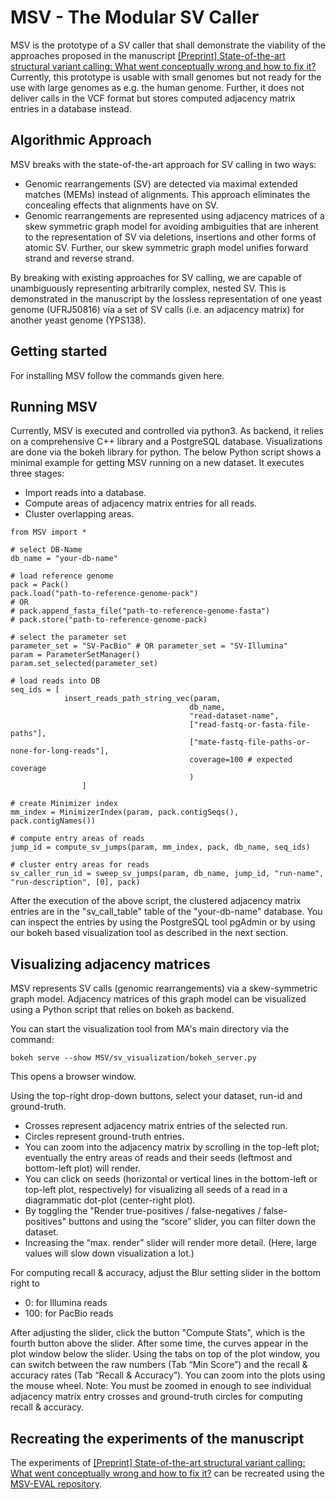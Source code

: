 # MSV - The Modular SV Caller
MSV is the prototype of a SV caller that shall demonstrate the viability of the approaches proposed in the manuscript [[Preprint] State-of-the-art structural variant calling: What went conceptually wrong and how to fix it?](https://biorxiv.org/cgi/content/short/2021.01.12.426317v1 "bioRxiv preprint") Currently, this prototype is usable with small genomes but not ready for the use with large genomes as e.g. the human genome. Further, it does not deliver calls in the VCF format but stores computed adjacency matrix entries in a database instead. 

## Algorithmic Approach
MSV breaks with the state-of-the-art approach for SV calling in two ways:
- Genomic rearrangements (SV) are detected via maximal extended matches (MEMs) instead of alignments. This approach eliminates the concealing effects that alignments have on SV.
- Genomic rearrangements are represented using adjacency matrices of a skew symmetric graph model for avoiding ambiguities that are inherent to the representation of SV via deletions, insertions and other forms of atomic SV. Further, our skew symmetric graph model unifies forward strand and reverse strand.

By breaking with existing approaches for SV calling, we are capable of unambiguously representing arbitrarily complex, nested SV. This is demonstrated in the manuscript by the lossless representation of one yeast genome (UFRJ50816) via a set of SV calls (i.e. an adjacency matrix) for another yeast genome (YPS138).

## Getting started
For installing MSV follow the commands given here.

## Running MSV
Currently, MSV is executed and controlled via python3. As backend, it relies on a comprehensive C++ library and a PostgreSQL database. Visualizations are done via the bokeh library for python. The below Python script shows a minimal example for getting MSV running on a new dataset. It executes three stages:
- Import reads into a database.
- Compute areas of adjacency matrix entries for all reads.
- Cluster overlapping areas.
<!-- Comment inserted to render code *outside* the list -->
    from MSV import *

    # select DB-Name
    db_name = "your-db-name"

    # load reference genome
    pack = Pack()
    pack.load("path-to-reference-genome-pack")
    # OR 
    # pack.append_fasta_file("path-to-reference-genome-fasta")
    # pack.store("path-to-reference-genome-pack)

    # select the parameter set
    parameter_set = "SV-PacBio" # OR parameter_set = "SV-Illumina"
    param = ParameterSetManager()
    param.set_selected(parameter_set)

    # load reads into DB
    seq_ids = [
                insert_reads_path_string_vec(param, 
                                            db_name,
                                            "read-dataset-name",
                                            ["read-fastq-or-fasta-file-paths"],
                                            ["mate-fastq-file-paths-or-none-for-long-reads"],
                                            coverage=100 # expected coverage
                                            )
                    ]

    # create Minimizer index
    mm_index = MinimizerIndex(param, pack.contigSeqs(), pack.contigNames())

    # compute entry areas of reads
    jump_id = compute_sv_jumps(param, mm_index, pack, db_name, seq_ids)

    # cluster entry areas for reads
    sv_caller_run_id = sweep_sv_jumps(param, db_name, jump_id, "run-name", "run-description", [0], pack)

After the execution of the above script, the clustered adjacency matrix entries are in the "sv_call_table" table of the "your-db-name" database. You can inspect the entries by using the PostgreSQL tool pgAdmin or by using our bokeh based visualization tool as described in the next section.

## Visualizing adjacency matrices
MSV represents SV calls (genomic rearrangements) via a skew-symmetric graph model. Adjacency matrices of this graph model can be visualized using a Python script that relies on bokeh as backend.

You can start the visualization tool from MA's main directory via the command:

    bokeh serve --show MSV/sv_visualization/bokeh_server.py
This opens a browser window.

Using the top-right drop-down buttons, select your dataset, run-id and ground-truth.
- Crosses represent adjacency matrix entries of the selected run.
- Circles represent ground-truth entries.
- You can zoom into the adjacency matrix by scrolling in the top-left plot; eventually the entry areas of reads and their seeds (leftmost and bottom-left plot) will render.
- You can click on seeds (horizontal or vertical lines in the bottom-left or top-left plot, respectively) for visualizing all seeds of a read in a diagrammatic dot-plot (center-right plot).
- By toggling the "Render true-positives / false-negatives / false-positives" buttons and using the “score” slider, you can filter down the dataset.
- Increasing the “max. render” slider will render more detail. (Here, large values will slow down visualization a lot.)

For computing recall & accuracy, adjust the Blur setting slider in the bottom right to
- 0: for Illumina reads
- 100: for PacBio reads

After adjusting the slider, click the button "Compute Stats", which is the fourth button above the slider. After some time, the curves appear in the plot window below the slider. Using the tabs on top of the plot window, you can switch between the raw numbers (Tab “Min Score”) and the recall & accuracy rates (Tab “Recall & Accuracy”). You can zoom into the plots using the mouse wheel. Note: You must be zoomed in enough to see individual adjacency matrix entry crosses and ground-truth circles for computing recall & accuracy.

## Recreating the experiments of the manuscript
The experiments of [[Preprint] State-of-the-art structural variant calling: What went conceptually wrong and how to fix it?](https://biorxiv.org/cgi/content/short/2021.01.12.426317v1 "bioRxiv preprint")
can be recreated using the [MSV-EVAL repository](https://github.com/ITBE-Lab/MSV-EVAL "MSV-EVAL").
